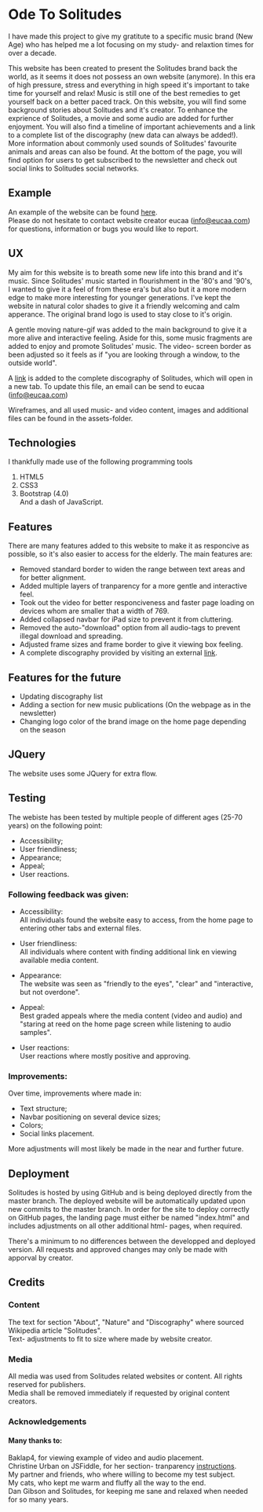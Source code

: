 # Ode To Solitudes 
I have made this project to give my gratitute to a specific music brand (New Age) who has helped me a lot focusing on my study- and relaxtion times for over a decade.

This website has been created to present the Solitudes brand back the world, as it seems it does not possess an own website (anymore). In this era of high pressure, stress and everything in high speed it's important to take time for yourself
and relax! Music is still one of the best remedies to get yourself back on a better paced track. On this website, you will find some background stories about Solitudes and it's creator. To enhance the exprience of Solitudes, a movie and some
audio are added for further enjoyment. You will also find a timeline of important achievements and a link to a complete list of the discography (new data can always be added!). More information about commonly used sounds of Solitudes' favourite 
animals and areas can also be found. At the bottom of the page, you will find option for users to get subscribed to the newsletter and check out social links to Solitudes social networks.

## Example
An example of the website can be found [here](https://eucaa.github.io/Solitudes/).<br/>
Please do not hesitate to contact website creator eucaa (info@eucaa.com) for questions, information or bugs you would like to report.

## UX
My aim for this website is to breath some new life into this brand and it's music. Since Solitudes' music started in flourishment in the '80's and '90's, I wanted to give it a feel of from these era's but also but it a more modern edge to
make more interesting for younger generations. I've kept the website in natural color shades to give it a friendly welcoming and calm apperance. The original brand logo is used to stay close to it's origin.

A gentle moving nature-gif was added to the main background to give it a more alive and interactive feeling. Aside for this, some music fragments are added to enjoy and promote Solitudes' music.
The video- screen border as been adjusted so it feels as if "you are looking through a window, to the outside world".

A [link](https://solitudes-eucaa.c9users.io/solitudes-disco-list.pdf) is added to the complete discography of Solitudes, which will open in a new tab. 
To update this file, an email can be send to eucaa (info@eucaa.com)

Wireframes, and all used music- and video content, images and additional files can be found in the assets-folder.

## Technologies
I thankfully made use of the following programming tools
1. HTML5
2. CSS3
3. Bootstrap (4.0)<br/>
And a dash of JavaScript.

## Features
There are many features added to this website to make it as responcive as possible, so it's also easier to access for the elderly. The main features are:
- Removed standard border to widen the range between text areas and for better alignment.
- Added multiple layers of tranparency for a more gentle and interactive feel.
- Took out the video for better responciveness and faster page loading on devices whom are smaller that a width of 769.
- Added collapsed navbar for iPad size to prevent it from cluttering.
- Removed the auto-"download" option from all audio-tags to prevent illegal download and spreading.
- Adjusted frame sizes and frame border to give it viewing box feeling.
- A complete discography provided by visiting an external [link](https://solitudes-eucaa.c9users.io/solitudes-disco-list.pdf).

## Features for the future
- Updating discography list
- Adding a section for new music publications (On the webpage as in the newsletter)
- Changing logo color of the brand image on the home page depending on the season 

## JQuery
The website uses some JQuery for extra flow.

## Testing
The webiste has been tested by multiple people of different ages (25-70 years) on the following point:
- Accessibility;
- User friendliness;
- Appearance;
- Appeal;
- User reactions.

### Following feedback was given:
- Accessibility:<br/>
All individuals found the website easy to access, from the home page to entering other tabs and external files.

- User friendliness:<br/>
All individuals where content with finding additional link en viewing available media content.

- Appearance:<br/>
The website was seen as "friendly to the eyes", "clear" and "interactive, but not overdone".

- Appeal:<br/>
Best graded appeals where the media content (video and audio) and "staring at reed on the home page screen while listening to audio samples".

- User reactions:<br/>
User reactions where mostly positive and approving.

### Improvements:
Over time, improvements where made in: 
- Text structure;
- Navbar positioning on several device sizes;
- Colors;
- Social links placement.

More adjustments will most likely be made in the near and further future.

## Deployment
Solitudes is hosted by using GitHub and is being deployed directly from the master branch. 
The deployed website will be automatically updated upon new commits to the master branch. In order for the site to deploy correctly on GitHub pages, the landing page must either be named "index.html"
and includes adjustments on all other additional html- pages, when required. 

There's a minimum to no differences between the developped and deployed version. All requests and approved changes may only be made with apporval by creator.

## Credits

### Content
The text for section "About", "Nature" and "Discography" where sourced Wikipedia article "Solitudes".<br/> 
Text- adjustments to fit to size where made by website creator.
### Media
All media was used from Solitudes related websites or content. All rights reserved for publishers.<br/> 
Media shall be removed immediately if requested by original content creators.
### Acknowledgements
#### Many thanks to:
Baklap4, for viewing example of video and audio placement.<br/>
Christine Urban on JSFiddle, for her section- tranparency [instructions](https://jsfiddle.net/christineurban/svgbb7u5/).<br/>
My partner and friends, who where willing to become my test subject.<br/>
My cats, who kept me warm and fluffy all the way to the end.<br/>
Dan Gibson and Solitudes, for keeping me sane and relaxed when needed for so many years.